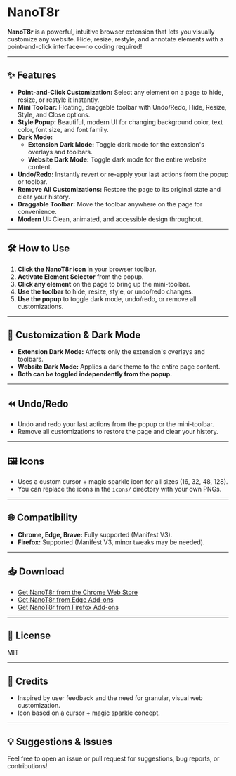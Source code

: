 # NanoT8r

**NanoT8r** is a powerful, intuitive browser extension that lets you visually customize any website. Hide, resize, restyle, and annotate elements with a point-and-click interface—no coding required!

---

## ✨ Features

- **Point-and-Click Customization:** Select any element on a page to hide, resize, or restyle it instantly.
- **Mini Toolbar:** Floating, draggable toolbar with Undo/Redo, Hide, Resize, Style, and Close options.
- **Style Popup:** Beautiful, modern UI for changing background color, text color, font size, and font family.
- **Dark Mode:**
  - **Extension Dark Mode:** Toggle dark mode for the extension's overlays and toolbars.
  - **Website Dark Mode:** Toggle dark mode for the entire website content.
- **Undo/Redo:** Instantly revert or re-apply your last actions from the popup or toolbar.
- **Remove All Customizations:** Restore the page to its original state and clear your history.
- **Draggable Toolbar:** Move the toolbar anywhere on the page for convenience.
- **Modern UI:** Clean, animated, and accessible design throughout.

---

## 🛠️ How to Use

1. **Click the NanoT8r icon** in your browser toolbar.
2. **Activate Element Selector** from the popup.
3. **Click any element** on the page to bring up the mini-toolbar.
4. **Use the toolbar** to hide, resize, style, or undo/redo changes.
5. **Use the popup** to toggle dark mode, undo/redo, or remove all customizations.

---

## 🎨 Customization & Dark Mode
- **Extension Dark Mode:** Affects only the extension's overlays and toolbars.
- **Website Dark Mode:** Applies a dark theme to the entire page content.
- **Both can be toggled independently from the popup.**

---

## ⏪ Undo/Redo
- Undo and redo your last actions from the popup or the mini-toolbar.
- Remove all customizations to restore the page and clear your history.

---

## 🖼️ Icons
- Uses a custom cursor + magic sparkle icon for all sizes (16, 32, 48, 128).
- You can replace the icons in the `icons/` directory with your own PNGs.

---

## 🌐 Compatibility
- **Chrome, Edge, Brave:** Fully supported (Manifest V3).
- **Firefox:** Supported (Manifest V3, minor tweaks may be needed).

---

## 📥 Download
- [Get NanoT8r from the Chrome Web Store](https://chrome.google.com/webstore/detail/nanot8r/your-extension-id)
- [Get NanoT8r from Edge Add-ons](https://microsoftedge.microsoft.com/addons/detail/nanot8r/your-extension-id)
- [Get NanoT8r from Firefox Add-ons](https://addons.mozilla.org/en-US/firefox/addon/nanot8r/)
  

---

## 📝 License
MIT

---

## 🙌 Credits
- Inspired by user feedback and the need for granular, visual web customization.
- Icon based on a cursor + magic sparkle concept.

---

## 💡 Suggestions & Issues
Feel free to open an issue or pull request for suggestions, bug reports, or contributions! 